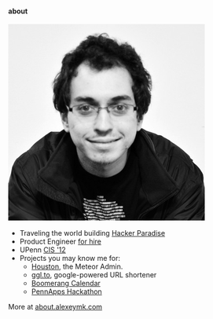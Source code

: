 #### about
<img class="footer-portrait" src="/images/alexey.jpg" />

- Traveling the world building [Hacker Paradise](http://hackerparadise.org)
- Product Engineer [for hire](http://calldownmule.com)
- UPenn [CIS '12](http://www.cis.upenn.edu/)
- Projects you may know me for:
  - [Houston](http://atmosphere.meteor.com/package/houston), the Meteor Admin.
  - [ggl.to](http://ggl.to), google-powered URL shortener
  - [Boomerang Calendar](http://baydin.com/blog/2013/07/new-to-boomerang-calendar-schedule-meetings-in-a-single-email/)
  - [PennApps Hackathon](http://pennapps.com)

More at [about.alexeymk.com](/about)
